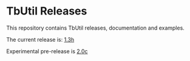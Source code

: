 # TbUtil Releases

This repository contains TbUtil releases, documentation and examples.

The current release is: [1.3h](https://github.com/turbonomic/tbutil/blob/v1.3h/docs/release.md)

Experimental pre-release is [2.0c](https://github.com/turbonomic/tbutil/blob/v2.0c/docs/release.md)